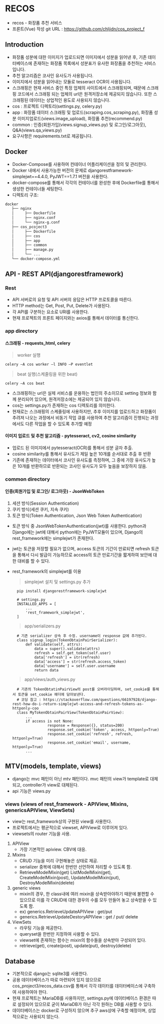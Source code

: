 # RECOS

- recos - 화장품 추천 서비스
- 프론트(Vue) 작성 git URL : https://github.com/chljidn/cos_project_f
## Introduction

- 화장품 성분에 대한 이미지가 업로드되면 이미지에서 성분을 읽어낸 후, 기존 데이터베이스에 존재하는 화장품 목록에서 성분표가 유사한 화장품을 추천하는 서비스 입니다.
- 추천 알고리즘은 코사인 유사도가 사용됩니다.
- 이미지에서 성분을 읽어내는 모듈로 tesseract OCR이 사용됩니다.
- 스크래핑은 현재 서비스 중인 특정 업체의 사이트에서 스크래핑되며, 때문에 스크래핑 코드에서 스크래핑 되는 업체의 url은 원격저장소에 제공되지 않습니다. 또한 스크래핑된 데이터는 상업적인 용도로 사용되지 않습니다.
- cos : 프로젝트 디렉토리(settings.py, celery.py)
- app : 화장품 데이터 스크래핑 및 업로드(scraping.cos_scraping.py), 화장품 성분 이미지업로드(views.image_upload), 화장품 추천(recommend.py)
- common : 인증(회원가입(views.signup_views.py) 및 로그인/로그아웃), Q&A(views.qa_views.py)
- 요구사항은 requirements.txt로 제공됩니다.

## Docker 
* Docker-Compose를 사용하여 컨테이너 어플리케이션을 정의 및 관리한다.
* Docker 내에서 사용가능한 버전의 문제로 djangorestframework-simplejwt==4.4.0, PyJWT==1.7.1 버전을 사용한다. 
* docker-compose를 통해서 각각의 컨테이너를 완성한 후에 Dockerfile를 통해서 생성한 컨테이너들 세팅한다.
* 디렉토리 구조: 
```bash
docker
   ├── nginx
   │     ├── Dockerfile
   │     ├── nginx.conf
   │     └── nginx-g.conf
   ├── cos_pcoject3
   │     ├── Dockerfile
   │     ├── cos
   │     ├── app
   │     ├── common
   │     ├── manage.py
   │     └── ...
   └── docker-compose.yml
``` 

## API - REST API(djangorestframework)

### Rest 
* API 서버로의 요청 및 API 서버의 응답은 HTTP 프로토콜을 따른다. 
* HTTP method는 Get, Post, Put, Delete가 사용된다.
* 각 API를 구분하는 요소로 URI를 사용한다.
* 현재 프로젝트의 프론트 페이지와는 axios를 통해서 데이터를 통신한다.
          
### app directory

#### 스크래핑 - requests_html, celery
   > worker 실행
   
    celery –A cos worker –l INFO –P eventlet     
   
   > beat 실행(스케줄링을 위한 beat)
   
    celery –A cos beat
    
* 스크래핑하는 url은 실제 서비스를 운용하는 법인의 주소이므로 setting 정보와 함께 분리되어 있으며, 원격저장소에는 제공되어 있지 않습니다. 
* cos는 settings.py가 존재하는 cos 디렉토리를 의미한다.
* 현재로는 스크래핑의 스케줄링에 사용하지만, 추후 이미지를 업로드하고 화장품이 추려져 나오는 과정에서 비동기 작업 큐를 사용하여 추천 알고리즘이 진행되는 과정에서도 다른 작업을 할 수 있도록 추가할 예정
    
    
#### 이미지 업로드 및 추천 알고리즘 - pytesseract, cv2, cosine similarity
* 업로드 된 이미지에서 pytesseract(OCR)를 통해서 성분 글자 추출.
* cosine similarity를 통해서 유사도가 제일 높은 10개를 순서대로 추출 후 반환
* 기존에 존재하는 데이터에서 코사인 유사도를 측정하며, 그 중에 가장 유사도가 높은 10개를 반환하므로 반환되는 코사인 유사도가 모두 높음을 보장하지 않음.


### common directory

#### 인증(회원가입 및 로그인/ 로그아웃) - JsonWebToken
1. 세션 방식(Session Authentication)
2. 쿠키 방식(세션 쿠키, 지속 쿠키)
3. 토큰 방식(Token Authentication, Json Web Token Authentication)
* 토큰 방식 중 JsonWebTokenAuthentication(jwt)를 사용한다. python과 Django에는 jwt에 대해서 python에는 PyJWT모듈이 있으며, Django의 rest_framework에는 simplejwt가 존재한다.
* jwt는 토큰을 저장할 필요가 없으며, access 토큰의 기간이 만료되면 refresh 토큰을 통해서 다시 발급이 가능하므로 access의 토큰 만료기간을 짧게하여 보안에 대한 대비를 할 수 있다.
* rest_framework의 simplejwt를 이용

    > simplejwt 설치 및 settings.py 추가

        pip install djangorestframework-simplejwt

        # settings.py
        INSTALLED_APPS = [
            ...
            'rest_framework_simplejwt',
        ]
        
     > app/serializers.py

        # 기존 serializer 상속 후 수정. username이 response 값에 추가된다.
        class signup_login(TokenObtainPairSerializer):
            def validate(self, attrs):
                data = super().validate(attrs)
                refresh = self.get_token(self.user)
                data['refresh'] = str(refresh)
                data['access'] = str(refresh.access_token)
                data['username'] = self.user.username
                return data
                
    > app/views/auth_views.py

        # 기존의 TokenObtatinPairView의 post를 오버라이딩하여, set_cookie를 통해서 토큰을 set_cookie 헤더에 담아보낸다.
        # 코딩 참고 : https://stackoverflow.com/questions/66197928/django-rest-how-do-i-return-simplejwt-access-and-refresh-tokens-as-httponly-coo
        class MyTokenObtainPairView(TokenObtainPairView):
            ...
            if access is not None:
                      response = Response({}, status=200)
                      response.set_cookie('token', access, httponly=True)
                      response.set_cookie('refresh', refresh, httponly=True)
                      response.set_cookie('email', username, httponly=True)
            ...

## MTV(models, template, views)
- django는 mvc 패턴이 아닌 mtv 패턴이다. mvc 패턴의 view가 template로 대체되고, controller가 view로 대체된다. 
- api 기능은 views.py

### views (views of rest_framework - APIView, Mixins, genericsAPIView, ViewSets)
* view는 rest_framework상의 구현된 view를 사용한다.
* 프로젝트에서는 평균적으로 viewset, APIView로 이루어져 있다.
* viewsets의 router 기능을 사용. 

1) APIView 
    - 가장 기본적인 apiview. CBV에 대응.
2) Mixins   
    - CRUD 기능을 미리 구현해놓은 상태로 제공.
    -  serializer 중복에 대해서 한번만 선언하여 처리할 수 있도록 함.
    -  RetrieveModelMixin(get) ListModelMixin(get), CreateModelMixin(post), UpdateModelMixin(put), DestroyModelMixin(delete)
3) generic views 
    - mixin의 경우, 한 class내에 여러 mixin을 상속받아야하기 때문에 불편할 수 있으므로 이를 각  CRUD에 대한 경우의 수를 모두 만들어 놓고 상속받을 수 있도록 함.
    - ex) generics.RetrieveUpdateAPIView : get/put
    - generics.RetrieveUpdateDestoryAPIView : get / put/ delete
4) ViewSets 
    - 라우팅 기능을 제공한다. 
    - queryset을 한번만 지정하여 사용할 수 있다. 
    - viewset에 존재하는 함수는 mixin의 함수들을 상속받아 구성되어 있다.
    - retrieve(get), create(post), update(put), destroy(delete)

## Database
* 기본적으로 django는 sqlite3를 사용한다.
* 공용 데이터베이스가 따로 마련되어 있지 않으므로 cos_project3/recos_data.csv를 통해서 각각 데이터를 데이터베이스에 구축하여 사용하여야 한다. 
* 현재 프로젝트는 MariaDB를 사용하지만, settings.py에 데이터베이스 환경은 따로 설정되어 있으므로 굳이 MariaDB가 아닌 각각 원하는 DB를 사용할 수 있다.
* 데이터베이스는 docker로 구성하지 않으며 추구 aws상에 구축할 예정이며, 상업적으로는 사용되지 않는다. 


